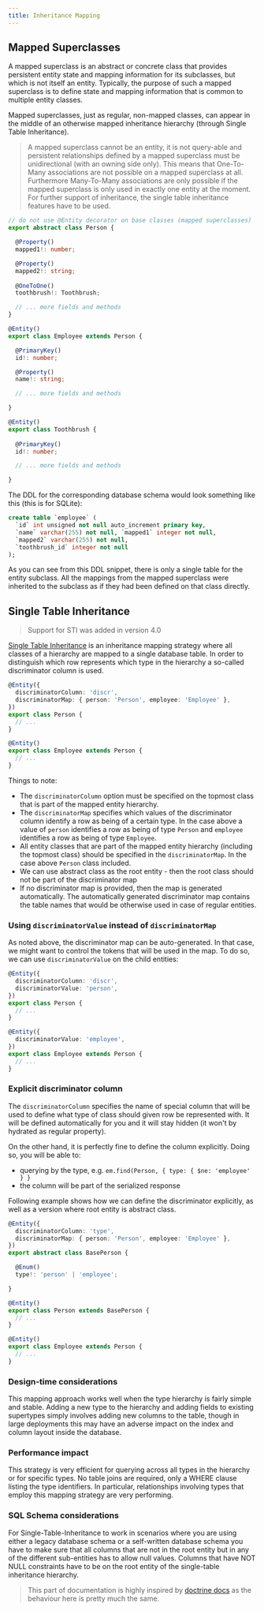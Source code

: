 ```yaml
---
title: Inheritance Mapping
---
```


## Mapped Superclasses

A mapped superclass is an abstract or concrete class that provides persistent entity state and 
mapping information for its subclasses, but which is not itself an entity. Typically, the purpose 
of such a mapped superclass is to define state and mapping information that is common to multiple 
entity classes.

Mapped superclasses, just as regular, non-mapped classes, can appear in the middle of an otherwise 
mapped inheritance hierarchy (through Single Table Inheritance).

> A mapped superclass cannot be an entity, it is not query-able and persistent relationships defined 
> by a mapped superclass must be unidirectional (with an owning side only). This means that One-To-Many 
> associations are not possible on a mapped superclass at all. Furthermore Many-To-Many associations 
> are only possible if the mapped superclass is only used in exactly one entity at the moment. For 
> further support of inheritance, the single table inheritance features have to be used.

```typescript
// do not use @Entity decorator on base classes (mapped superclasses)
export abstract class Person {

  @Property()
  mapped1!: number;

  @Property()
  mapped2!: string;
 
  @OneToOne()
  toothbrush!: Toothbrush;

  // ... more fields and methods
}

@Entity()
export class Employee extends Person {

  @PrimaryKey()
  id!: number;

  @Property()
  name!: string;

  // ... more fields and methods

}

@Entity()
export class Toothbrush {
  
  @PrimaryKey()
  id!: number;

  // ... more fields and methods

}
```

The DDL for the corresponding database schema would look something like this (this is for SQLite):

```sql
create table `employee` (
  `id` int unsigned not null auto_increment primary key,
  `name` varchar(255) not null, `mapped1` integer not null,
  `mapped2` varchar(255) not null,
  `toothbrush_id` integer not null
);
```

As you can see from this DDL snippet, there is only a single table for the entity 
subclass. All the mappings from the mapped superclass were inherited to the subclass 
as if they had been defined on that class directly.

## Single Table Inheritance

> Support for STI was added in version 4.0

[Single Table Inheritance](https://martinfowler.com/eaaCatalog/singleTableInheritance.html) 
is an inheritance mapping strategy where all classes of a hierarchy are mapped to a single 
database table. In order to distinguish which row represents which type in the hierarchy 
a so-called discriminator column is used.

```typescript
@Entity({
  discriminatorColumn: 'discr',
  discriminatorMap: { person: 'Person', employee: 'Employee' },
})
export class Person {
  // ...
}

@Entity()
export class Employee extends Person {
  // ...
}
```

Things to note:

- The `discriminatorColumn` option must be specified on the topmost class that is 
  part of the mapped entity hierarchy.
- The `discriminatorMap` specifies which values of the discriminator column identify 
  a row as being of a certain type. In the case above a value of `person` identifies
  a row as being of type `Person` and `employee` identifies a row as being of type 
  `Employee`.
- All entity classes that are part of the mapped entity hierarchy (including the topmost 
  class) should be specified in the `discriminatorMap`. In the case above `Person` class
  included.
- We can use abstract class as the root entity - then the root class should not be part
  of the discriminator map
- If no discriminator map is provided, then the map is generated automatically. 
  The automatically generated discriminator map contains the table names that would be
  otherwise used in case of regular entities. 

### Using `discriminatorValue` instead of `discriminatorMap`

As noted above, the discriminator map can be auto-generated. In that case, we might
want to control the tokens that will be used in the map. To do so, we can use 
`discriminatorValue` on the child entities:

```ts
@Entity({
  discriminatorColumn: 'discr',
  discriminatorValue: 'person',
})
export class Person {
  // ...
}

@Entity({
  discriminatorValue: 'employee',
})
export class Employee extends Person {
  // ...
}
```

### Explicit discriminator column

The `discriminatorColumn` specifies the name of special column that will be used to
define what type of class should given row be represented with. It will be defined 
automatically for you and it will stay hidden (it won't by hydrated as regular property). 

On the other hand, it is perfectly fine to define the column explicitly. Doing so, 
you will be able to:

- querying by the type, e.g. `em.find(Person, { type: { $ne: 'employee' } }`
- the column will be part of the serialized response

Following example shows how we can define the discriminator explicitly, as well
as a version where root entity is abstract class.

```ts
@Entity({
  discriminatorColumn: 'type',
  discriminatorMap: { person: 'Person', employee: 'Employee' },
})
export abstract class BasePerson {

  @Enum()
  type!: 'person' | 'employee';

}

@Entity()
export class Person extends BasePerson {
  // ...
}

@Entity()
export class Employee extends Person {
  // ...
}
```

### Design-time considerations

This mapping approach works well when the type hierarchy is fairly simple and stable. 
Adding a new type to the hierarchy and adding fields to existing supertypes simply 
involves adding new columns to the table, though in large deployments this may have 
an adverse impact on the index and column layout inside the database.

### Performance impact

This strategy is very efficient for querying across all types in the hierarchy or 
for specific types. No table joins are required, only a WHERE clause listing the 
type identifiers. In particular, relationships involving types that employ this 
mapping strategy are very performing.

### SQL Schema considerations

For Single-Table-Inheritance to work in scenarios where you are using either a legacy 
database schema or a self-written database schema you have to make sure that all 
columns that are not in the root entity but in any of the different sub-entities 
has to allow null values. Columns that have NOT NULL constraints have to be on the 
root entity of the single-table inheritance hierarchy.

> This part of documentation is highly inspired by [doctrine docs](https://www.doctrine-project.org/projects/doctrine-orm/en/latest/reference/inheritance-mapping.html)
> as the behaviour here is pretty much the same.
